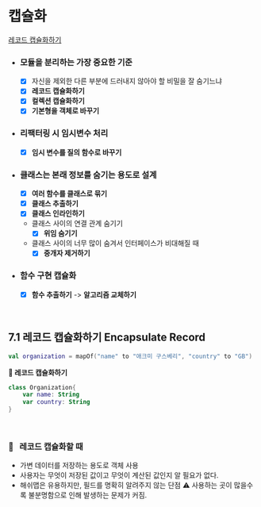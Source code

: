 # 캡슐화

[레코드 캡슐화하기](#id-section1)<br>


- ### 모듈을 분리하는 가장 중요한 기준
    - [x] 자신을 제외한 다른 부분에 드러내지 않아야 할 비밀을 잘 숨기느냐
    - [x] **레코드 캡슐화하기**
    - [x] **컬렉션 캡슐화하기**
    - [x] **기본형을 객체로 바꾸기**

- ### 리팩터링 시 임시변수 처리    
    - [x] **임시 변수를 질의 함수로 바꾸기**

- ### 클래스는 본래 정보를 숨기는 용도로 설계
	- [x] **여러 함수를 클래스로 묶기**
	- [x] **클래스 추출하기**
	- [x] **클래스 인라인하기**
	-  클래스 사이의 연결 관계 숨기기
		- [x] **위임 숨기기**
	- 클래스 사이의 너무 많이 숨겨서 인터페이스가 비대해질 때
		- [x] **중개자 제거하기**

- ### 함수 구현 캡슐화
	- [x] **함수 추출하기** -> **알고리즘 교체하기**

<br>
<div id='id-section1'/>

## 7.1 레코드 캡슐화하기 Encapsulate Record

```kotlin
val organization = mapOf("name" to "애크미 구스베리", "country" to "GB")
```
**🔻 레코드 캡슐화하기**
```kotlin
class Organization{
    var name: String
    var country: String
}
```
<br>

### 🔎 &nbsp;&nbsp;레코드 캡슐화할 때
- 가변 데이터를 저장하는 용도로 객체 사용
- 사용자는 무엇이 저장된 값이고 무엇이 계산된 값인지 알 필요가 없다.
- 해쉬맵은 유용하지만, 필드를 명확히 알려주지 않는 단점 
	⚠️ 사용하는 곳이 많을수록 불분명함으로 인해 발생하는 문제가 커짐.
<!--stackedit_data:
eyJoaXN0b3J5IjpbLTI3ODY2MTY5N119
-->